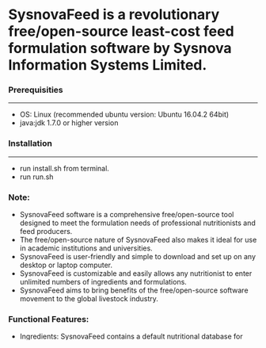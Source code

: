 # SysnovaFeed is a revolutionary free/open-source least-cost feed formulation software by Sysnova Information Systems Limited.


### Prerequisities
--------------------
* OS: Linux (recommended ubuntu version:  Ubuntu 16.04.2 64bit)
* java:jdk 1.7.0 or higher version

### Installation
----------------------
* run install.sh from terminal.
* run run.sh

### Note:
* SysnovaFeed software is a comprehensive free/open-source tool designed to meet the formulation needs of professional nutritionists and feed producers.
* The free/open-source nature of SysnovaFeed also makes it ideal for use in academic institutions and universities.
* SysnovaFeed is user-friendly and simple to download and set up on any desktop or laptop computer.
* SysnovaFeed is customizable and easily allows any nutritionist to enter unlimited numbers of ingredients and formulations.
* SysnovaFeed aims to bring benefits of the free/open-source software movement to the global livestock industry.

### Functional Features:
* Ingredients: SysnovaFeed contains a default nutritional database for major ingredients like maize/corn, wheat, wheat bran, rice, rice bran, soybean
  meal and soybean oil based on well-established USDA (United States Department of Agriculture) nutritional specifications. Users can edit these nutritional
  specifications and add unlimited ingredients.
* Formulations: SysnovaFeed contains default formulations for well-known breeds of commercial layers based on published nutritional standards of 
  breeding companies. Users can edit these formulations and add unlimited new formulations.
* Prices: SysnovaFeed comes with a default set of prices which the user can update to reflect current market rates.

### Technical Features :
----------------------
* SysnovaFeed desktop formulation software is released under an open-source license which means it will never require any license fee.
  SysnovaFeed formulation software has been developed in Java programming language, which supports all computer operating systems (MS Windows, Mac and Linux).
  An Android app will also be released in future.
  All formulation, ingredient and price data is stored in free/open-source H2 database, which is also written in Java and will work in any platform.
  Least-cost optimization is done by free/open-source Gnu Linear Programming Kit (https://www.gnu.org/software/glpk/).
* SysnovaFeed desktop formulation software is released under an open-source license which means it will never require any license fee.
* SysnovaFeed formulation software has been developed in Java programming language, which supports all computer operating systems (MS Windows, Mac and Linux).
* An Android app will also be released in future.
* All formulation, ingredient and price data is stored in free/open-source H2 database, which is also written in Java and will work in any platform.
* Commercial Web-Based Version: A web-based multi-user collaborative version of SysnovaFeed will be released as a commercial product for purchase by large 
  companies with multiple feed mills and nutritionists. 

### References
   -----------

1. Meat & Bone Meal, Distillers Dried Grains Soluble (DDGS), Soybean meal, wheat flour, Wheat Bran & Rice polish values from-
	 Nutrient Requirements of poultry: Ninth Revised Edition, 1994
	 Subcommittee on Poultry Nutrition, NRC
	 ISBN: 0-309-59632-7, 8.5x11, (1994) 
	 https://www.nap.edu/catalog/2114/nutrient-requirements-of-poultry-ninth-revised-edition-1994
	 https://www.nap.edu/read/2114/chapter/1
   
2. Corn, Whole wheat, canola meal, rapeseed meal, corn gluten meal (CGM) value from-
	 Commercial Poultry Nutrition Book, 3rd Edition, S. Leeson & J. D. Summers.
   
3. For all micro ingredients used manufacturer recommended values. 

4. Free/open-source Gnu Linear Programming Kit 
	 https://www.gnu.org/software/glpk/
   
5. h2 database
	 www.h2database.com

